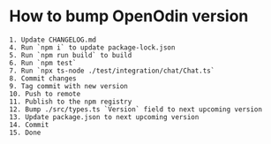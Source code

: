 # How to bump OpenOdin version

    1. Update CHANGELOG.md
    4. Run `npm i` to update package-lock.json
    5. Run `npm run build` to build
    6. Run `npm test`
    7. Run `npx ts-node ./test/integration/chat/Chat.ts`
    8. Commit changes
    9. Tag commit with new version
    10. Push to remote
    11. Publish to the npm registry
    12. Bump ./src/types.ts `Version` field to next upcoming version
    13. Update package.json to next upcoming version
    14. Commit
    15. Done
